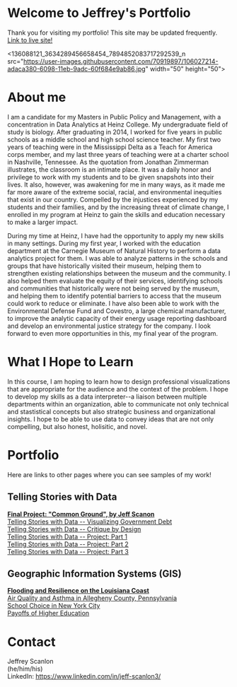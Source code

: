 # Welcome to Jeffrey's Portfolio

Thank you for visiting my portfolio! This site may be updated frequently.\
[Link to live site!](https://jeffreyscanlon.github.io/Portfolio/)

<136088121_3634289456658454_7894852083717292539_n src="https://user-images.githubusercontent.com/70919897/106027214-adaca380-6098-11eb-9adc-60f684e9ab86.jpg" width="50" height="50">

# About me
I am a candidate for my Masters in Public Policy and Management, with a concentration in Data Analytics at Heinz College. My undergraduate field of study is biology. After graduating in 2014, I worked for five years in public schools as a middle school and high school science teacher. My first two years of teaching were in the Mississippi Delta as a Teach for America corps member, and my last three years of teaching were at a charter school in Nashville, Tennessee. As the quotation from Jonathan Zimmerman illustrates, the classroom is an intimate place. It was a daily honor and privilege to work with my students and to be given snapshots into their lives. It also, however, was awakening for me in many ways, as it made me far more aware of the extreme social, racial, and environmental inequities that exist in our country. Compelled by the injustices experienced by my students and their families, and by the increasing threat of climate change, I enrolled in my program at Heinz to gain the skills and education necessary to make a larger impact.

During my time at Heinz, I have had the opportunity to apply my new skills in many settings. During my first year, I worked with the education department at the Carnegie Museum of Natural History to perform a data analytics project for them. I was able to analyze patterns in the schools and groups that have historically visited their museum, helping them to strengthen existing relationships between the museum and the community. I also helped them evaluate the equity of their services, identifying schools and communities that historically were not being served by the museum, and helping them to identify potential barriers to access that the museum could work to reduce or eliminate. I have also been able to work with the Environmental Defense Fund and Covestro, a large chemical manufacturer, to improve the analytic capacity of their energy usage reporting dashboard and develop an environmental justice strategy for the company. I look forward to even more opportunities in this, my final year of the program.

# What I Hope to Learn
In this course, I am hoping to learn how to design professional visualizations that are appropriate for the audience and the context of the problem. I hope to develop my skills as a data interpreter--a liaison between multiple departments within an organization, able to communicate not only technical and stastistical concepts but also strategic business and organizational insights. I hope to be able to use data to convey ideas that are not only compelling, but also honest, holisitic, and novel.

# Portfolio
Here are links to other pages where you can see samples of my work!


## Telling Stories with Data
**[Final Project: "Common Ground", by Jeff Scanon](https://carnegiemellon.shorthandstories.com/common-ground/index.html)**\
[Telling Stories with Data -- Visualizing Government Debt](govdebt.md)\
[Telling Stories with Data -- Critique by Design](ReDesign.md)\
[Telling Stories with Data -- Project: Part 1](ProjP1.md)\
[Telling Stories with Data -- Project: Part 2](ProjP2.md)\
[Telling Stories with Data -- Project: Part 3](ProjP3.md)


## Geographic Information Systems (GIS)
**[Flooding and Resilience on the Louisiana Coast](https://arcg.is/KSajO)**\
[Air Quality and Asthma in Allegheny County, Pennsylvania](https://arcg.is/1W4iXm)\
[School Choice in New York City](https://arcg.is/0SDbWS)\
[Payoffs of Higher Education](https://arcg.is/1CzqqL)


# Contact
Jeffrey Scanlon\
(he/him/his)\
LinkedIn: https://www.linkedin.com/in/jeff-scanlon3/
